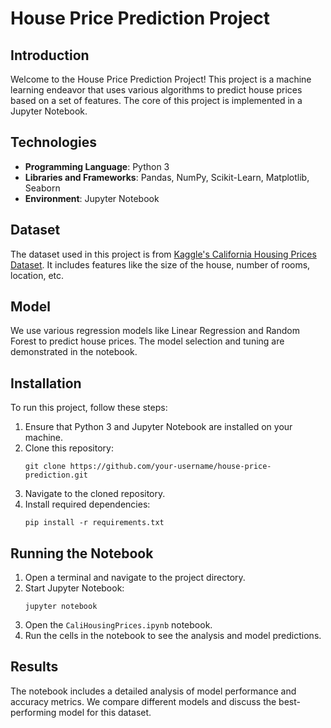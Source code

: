 # House Price Prediction Project

## Introduction
Welcome to the House Price Prediction Project! This project is a machine learning endeavor that uses various algorithms to predict house prices based on a set of features. The core of this project is implemented in a Jupyter Notebook.

## Technologies
- **Programming Language**: Python 3
- **Libraries and Frameworks**: Pandas, NumPy, Scikit-Learn, Matplotlib, Seaborn
- **Environment**: Jupyter Notebook

## Dataset
The dataset used in this project is from [Kaggle's California Housing Prices Dataset]([https://www.kaggle.com/c/house-prices-advanced-regression-techniques](https://www.kaggle.com/datasets/camnugent/california-housing-prices)). It includes features like the size of the house, number of rooms, location, etc.

## Model
We use various regression models like Linear Regression and Random Forest to predict house prices. The model selection and tuning are demonstrated in the notebook.

## Installation
To run this project, follow these steps:
1. Ensure that Python 3 and Jupyter Notebook are installed on your machine.
2. Clone this repository:
   ```
   git clone https://github.com/your-username/house-price-prediction.git
   ```
3. Navigate to the cloned repository.
4. Install required dependencies:
   ```
   pip install -r requirements.txt
   ```

## Running the Notebook
1. Open a terminal and navigate to the project directory.
2. Start Jupyter Notebook:
   ```
   jupyter notebook
   ```
3. Open the `CaliHousingPrices.ipynb` notebook.
4. Run the cells in the notebook to see the analysis and model predictions.


## Results
The notebook includes a detailed analysis of model performance and accuracy metrics. We compare different models and discuss the best-performing model for this dataset.
